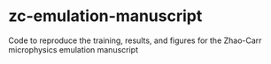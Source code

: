 # zc-emulation-manuscript
Code to reproduce the training, results, and figures for the Zhao-Carr microphysics emulation manuscript
